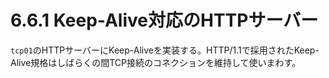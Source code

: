 # 6.6.1 Keep-Alive対応のHTTPサーバー
`tcp01`のHTTPサーバーにKeep-Aliveを実装する。HTTP/1.1で採用されたKeep-Alive規格はしばらくの間TCP接続のコネクションを維持して使いまわす。
